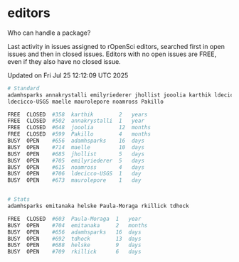 # editors

Who can handle a package?

Last activity in issues assigned to rOpenSci editors, searched first in open
issues and then in closed issues. Editors with no open issues are FREE, even if
they also have no closed issue.


Updated on Fri Jul 25 12:12:09 UTC 2025

```bash
# Standard
adamhsparks annakrystalli emilyriederer jhollist jooolia karthik ldecicco
ldecicco-USGS maelle maurolepore noamross Pakillo

FREE  CLOSED  #358  karthik        2   years
FREE  CLOSED  #502  annakrystalli  1   year
FREE  CLOSED  #648  jooolia        12  months
FREE  CLOSED  #599  Pakillo        4   months
BUSY  OPEN    #656  adamhsparks    16  days
BUSY  OPEN    #714  maelle         10  days
BUSY  OPEN    #685  jhollist       5   days
BUSY  OPEN    #705  emilyriederer  5   days
BUSY  OPEN    #615  noamross       4   days
BUSY  OPEN    #706  ldecicco-USGS  1   day
BUSY  OPEN    #673  maurolepore    1   day


# Stats
adamhsparks emitanaka helske Paula-Moraga rkillick tdhock

FREE  CLOSED  #603  Paula-Moraga  1   year
BUSY  OPEN    #704  emitanaka     2   months
BUSY  OPEN    #656  adamhsparks   16  days
BUSY  OPEN    #692  tdhock        13  days
BUSY  OPEN    #688  helske        9   days
BUSY  OPEN    #709  rkillick      6   days
```
